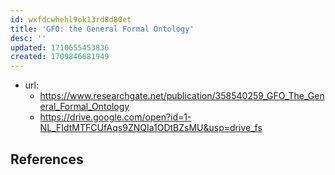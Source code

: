 ```yaml
---
id: wxfdcwhehl9ok13rd8d80et
title: 'GFO: the General Formal Ontology'
desc: ''
updated: 1710655453836
created: 1709846681949
---
```


- url: 
  - https://www.researchgate.net/publication/358540259_GFO_The_General_Formal_Ontology
  - https://drive.google.com/open?id=1-NL_FIdtMTFCUfAqs9ZNQIa1ODtBZsMU&usp=drive_fs

## References

